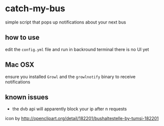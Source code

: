 catch-my-bus
============

simple script that pops up notifications about your next bus

## how to use

edit the `config.yml` file and run in backround terminal
there is no UI yet

## Mac OSX

ensure you installed `Growl` and the `growlnotify` binary to receive notifications

## known issues

* the dvb api will apparently block your ip after n requests

icon by http://openclipart.org/detail/182201/bushaltestelle-by-tumsi-182201
